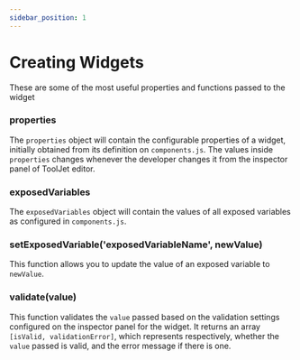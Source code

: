 ```yaml
---
sidebar_position: 1
---
```


# Creating Widgets
These are some of the most useful properties and functions passed to the widget

### properties

The `properties` object will contain the configurable properties of a widget, initially obtained from its definition on `components.js`.
The values inside `properties` changes whenever the developer changes it from the inspector panel of ToolJet editor.

### exposedVariables

The `exposedVariables` object will contain the values of all exposed variables as configured in `components.js`.

### setExposedVariable('exposedVariableName', newValue)

This function allows you to update the value of an exposed variable to `newValue`.

### validate(value)

This function validates the `value` passed based on the validation settings configured on the inspector panel for the widget.
It returns an array `[isValid, validationError]`, which represents respectively, whether the `value` passed is valid,
and the error message if there is one.